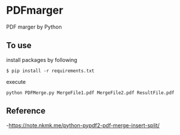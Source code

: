 # PDFmarger
 PDF marger by Python

 ## To use 
install packages by following
 ```
 $ pip install -r requirements.txt
 ```

 execute
 ```
 python PDFMerge.py MergeFile1.pdf MergeFile2.pdf ResultFile.pdf
 ```

 ## Reference
 -https://note.nkmk.me/python-pypdf2-pdf-merge-insert-split/
